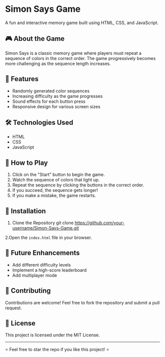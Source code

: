 # Simon Says Game

A fun and interactive memory game built using HTML, CSS, and JavaScript.

## 🎮 About the Game
Simon Says is a classic memory game where players must repeat a sequence of colors in the correct order. The game progressively becomes more challenging as the sequence length increases.

## 🚀 Features
- Randomly generated color sequences
- Increasing difficulty as the game progresses
- Sound effects for each button press
- Responsive design for various screen sizes

## 🛠️ Technologies Used
- HTML
- CSS
- JavaScript


## 🎯 How to Play
1. Click on the "Start" button to begin the game.
2. Watch the sequence of colors that light up.
3. Repeat the sequence by clicking the buttons in the correct order.
4. If you succeed, the sequence gets longer!
5. If you make a mistake, the game restarts.

## 📂 Installation
1. Clone the Repository
git clone https://github.com/your-username/Simon-Says-Game.git

2.Open the `index.html` file in your browser.

## 📌 Future Enhancements
- Add different difficulty levels
- Implement a high-score leaderboard
- Add multiplayer mode

## 🤝 Contributing
Contributions are welcome! Feel free to fork the repository and submit a pull request.

## 📜 License
This project is licensed under the MIT License.

---

⭐ Feel free to star the repo if you like this project! ⭐

